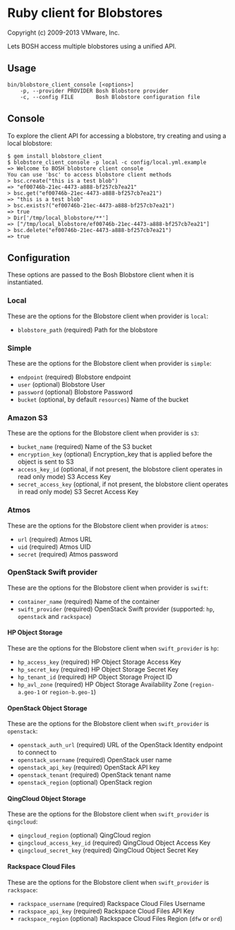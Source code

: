 # Ruby client for Blobstores
Copyright (c) 2009-2013 VMware, Inc.

Lets BOSH access multiple blobstores using a unified API.

## Usage

    bin/blobstore_client_console [<options>]
        -p, --provider PROVIDER Bosh Blobstore provider
        -c, --config FILE       Bosh Blobstore configuration file

## Console

To explore the client API for accessing a blobstore, try creating and using a local blobstore:

```
$ gem install blobstore_client
$ blobstore_client_console -p local -c config/local.yml.example
=> Welcome to BOSH blobstore client console
You can use 'bsc' to access blobstore client methods
> bsc.create("this is a test blob")
=> "ef00746b-21ec-4473-a888-bf257cb7ea21" 
> bsc.get("ef00746b-21ec-4473-a888-bf257cb7ea21")
=> "this is a test blob"
> bsc.exists?("ef00746b-21ec-4473-a888-bf257cb7ea21")
=> true
> Dir['/tmp/local_blobstore/**']
=> ["/tmp/local_blobstore/ef00746b-21ec-4473-a888-bf257cb7ea21"]
> bsc.delete("ef00746b-21ec-4473-a888-bf257cb7ea21")
=> true
```

## Configuration

These options are passed to the Bosh Blobstore client when it is instantiated.

### Local

These are the options for the Blobstore client when provider is `local`:

* `blobstore_path` (required)
  Path for the blobstore

### Simple

These are the options for the Blobstore client when provider is `simple`:

* `endpoint` (required)
  Blobstore endpoint
* `user` (optional)
  Blobstore User
* `password` (optional)
  Blobstore Password
* `bucket` (optional, by default `resources`)
  Name of the bucket

### Amazon S3

These are the options for the Blobstore client when provider is `s3`:

* `bucket_name` (required)
  Name of the S3 bucket
* `encryption_key` (optional)
  Encryption_key that is applied before the object is sent to S3
* `access_key_id` (optional, if not present, the blobstore client operates in read only mode)
  S3 Access Key
* `secret_access_key` (optional, if not present, the blobstore client operates in read only mode)
  S3 Secret Access Key

### Atmos

These are the options for the Blobstore client when provider is `atmos`:

* `url` (required)
  Atmos URL
* `uid` (required)
  Atmos UID
* `secret` (required)
  Atmos password

### OpenStack Swift provider

These are the options for the Blobstore client when provider is `swift`:

* `container_name` (required)
  Name of the container
* `swift_provider` (required)
  OpenStack Swift provider (supported: `hp`, `openstack` and `rackspace`)

#### HP Object Storage

These are the options for the Blobstore client when `swift_provider` is `hp`:

* `hp_access_key` (required)
  HP Object Storage Access Key
* `hp_secret_key` (required)
  HP Object Storage Secret Key
* `hp_tenant_id` (required)
  HP Object Storage Project ID
* `hp_avl_zone` (required)
  HP Object Storage Availability Zone (`region-a.geo-1` or `region-b.geo-1`)

#### OpenStack Object Storage

These are the options for the Blobstore client when `swift_provider` is `openstack`:

* `openstack_auth_url` (required)
  URL of the OpenStack Identity endpoint to connect to
* `openstack_username` (required)
  OpenStack user name
* `openstack_api_key` (required)
  OpenStack API key
* `openstack_tenant` (required)
  OpenStack tenant name
* `openstack_region` (optional)
  OpenStack region

#### QingCloud Object Storage

These are the options for the Blobstore client when `swift_provider` is `qingcloud`:

* `qingcloud_region` (optional)
  QingCloud region
* `qingcloud_access_key_id` (required)
  QingCloud Object Access Key
* `qingcloud_secret_key` (required)
  QingCloud Object Secret Key

#### Rackspace Cloud Files

These are the options for the Blobstore client when `swift_provider` is `rackspace`:

* `rackspace_username` (required)
  Rackspace Cloud Files Username
* `rackspace_api_key` (required)
  Rackspace Cloud Files API Key
* `rackspace_region` (optional)
  Rackspace Cloud Files Region (`dfw` or `ord`)